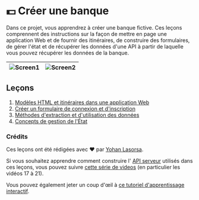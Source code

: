 # :dollar: Créer une banque

Dans ce projet, vous apprendrez à créer une banque fictive. Ces leçons comprennent des instructions sur la façon de mettre en page une application Web et de fournir des itinéraires, de construire des formulaires, de gérer l'état et de récupérer les données d'une API à partir de laquelle vous pouvez récupérer les données de la banque.

| ![Screen1](images/screen1.png) | ![Screen2](images/screen2.png) |
|--------------------------------|--------------------------------|

## Leçons

1. [Modèles HTML et itinéraires dans une application Web](1-template-route/README.md)
2. [Créer un formulaire de connexion et d'inscription](2-forms/README.md)
3. [Méthodes d'extraction et d'utilisation des données](3-data/README.md)
4. [Concepts de gestion de l'État](4-state-management/README.md)

### Crédits

Ces leçons ont été rédigées avec :hearts: par [Yohan Lasorsa](https://twitter.com/sinedied).

Si vous souhaitez apprendre comment construire l' [API serveur](/7-bank-project/api/README.md) utilisés dans ces leçons, vous pouvez suivre [cette série de videos](https://aka.ms/NodeBeginner) (en particulier les vidéos 17 à 21).

Vous pouvez également jeter un coup d'œil à [ce tutoriel d'apprentissage interactif](https://aka.ms/learn/express-api). 
